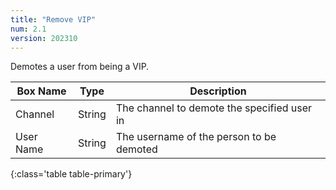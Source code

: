 ```yaml
---
title: "Remove VIP"
num: 2.1
version: 202310
---
```


Demotes a user from being a VIP.

| Box Name | Type | Description | 
|-------|--------|--------
Channel|String|The channel to demote the specified user in
User Name|String|The username of the person to be demoted
{:class='table table-primary'}